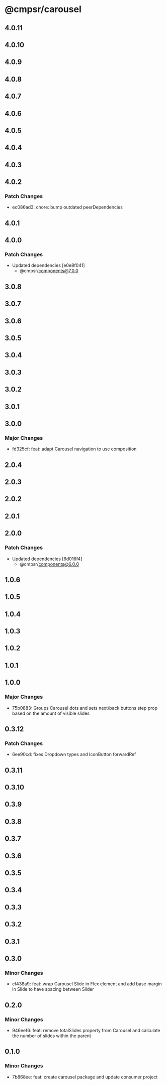 # @cmpsr/carousel

## 4.0.11

## 4.0.10

## 4.0.9

## 4.0.8

## 4.0.7

## 4.0.6

## 4.0.5

## 4.0.4

## 4.0.3

## 4.0.2

### Patch Changes

- ec086ad3: chore: bump outdated peerDependencies

## 4.0.1

## 4.0.0

### Patch Changes

- Updated dependencies [e0e8f041]
  - @cmpsr/components@7.0.0

## 3.0.8

## 3.0.7

## 3.0.6

## 3.0.5

## 3.0.4

## 3.0.3

## 3.0.2

## 3.0.1

## 3.0.0

### Major Changes

- fd325cf: feat: adapt Carousel navigation to use composition

## 2.0.4

## 2.0.3

## 2.0.2

## 2.0.1

## 2.0.0

### Patch Changes

- Updated dependencies [6d016f4]
  - @cmpsr/components@6.0.0

## 1.0.6

## 1.0.5

## 1.0.4

## 1.0.3

## 1.0.2

## 1.0.1

## 1.0.0

### Major Changes

- 75b0883: Groups Carousel dots and sets next/back buttons step prop based on the amount of visible slides

## 0.3.12

### Patch Changes

- 6ee90cd: fixes Dropdown types and IconButton forwardRef

## 0.3.11

## 0.3.10

## 0.3.9

## 0.3.8

## 0.3.7

## 0.3.6

## 0.3.5

## 0.3.4

## 0.3.3

## 0.3.2

## 0.3.1

## 0.3.0

### Minor Changes

- cf438a9: feat: wrap Carousel Slide in Flex element and add base margin in Slide to have spacing between Slider

## 0.2.0

### Minor Changes

- 946eef6: feat: remove totalSlides property from Carousel and calculate the number of slides within the parent

## 0.1.0

### Minor Changes

- 7b868ee: feat: create carousel package and update consumer project
